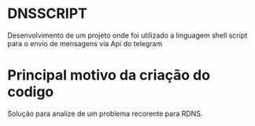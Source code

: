 # DNSSCRIPT
Desenvolvimento de um projeto onde foi utilizado a linguagem shell script para o envio de mensagens via Api do telegram

# Principal motivo da criação do codigo 
Solução para analize de um problema recorente para RDNS.
